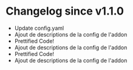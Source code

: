 # Changelog since v1.1.0
- Update config.yaml 
- Ajout de descriptions de la config de l'addon 
- Prettified Code! 
- Ajout de descriptions de la config de l'addon 
- Prettified Code! 
- Ajout de descriptions de la config de l'addon 
